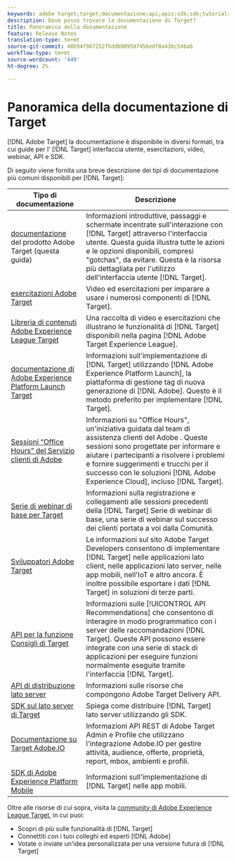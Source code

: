 ```yaml
---
keywords: adobe target;target;documentazione;api;apis;sdk;sdk;tutorials;doc;documentation
description: Dove posso trovare la documentazione di Target?
title: Panoramica della documentazione
feature: Release Notes
translation-type: tm+mt
source-git-commit: 48b94f967252f5ddb009597456edf0a43bc54ba6
workflow-type: tm+mt
source-wordcount: '449'
ht-degree: 2%

---
```



# Panoramica della documentazione di Target

[!DNL Adobe Target] la documentazione è disponibile in diversi formati, tra cui guide per l’ [!DNL Target] interfaccia utente, esercitazioni, video, webinar, API e SDK.

Di seguito viene fornita una breve descrizione dei tipi di documentazione più comuni disponibili per [!DNL Target]:

| Tipo di documentazione | Descrizione |
| --- | --- |
| [ documentazione](/help/target-home.md)<br> del prodotto Adobe Target (questa guida) | Informazioni introduttive, passaggi e schermate incentrate sull&#39;interazione con [!DNL Target] attraverso l&#39;interfaccia utente. Questa guida illustra tutte le azioni e le opzioni disponibili, compresi &quot;gotchas&quot;, da evitare. Questa è la risorsa più dettagliata per l&#39;utilizzo dell&#39;interfaccia utente [!DNL Target]. |
| [ esercitazioni Adobe Target](https://experienceleague.adobe.com/docs/target-learn/tutorials/overview.html) | Video ed esercitazioni per imparare a usare i numerosi componenti di [!DNL Target]. |
| [Libreria di contenuti  Adobe Experience League Target](https://guided.adobe.com/#recommended/solutions/target) | Una raccolta di video e esercitazioni che illustrano le funzionalità di [!DNL Target] disponibili nella pagina [!DNL Adobe Target Experience League]. |
| [ documentazione di Adobe Experience Platform Launch Target](/help/c-implementing-target/c-implementing-target-for-client-side-web/how-to-deployatjs/cmp-implementing-target-using-adobe-launch.md) | Informazioni sull&#39;implementazione di [!DNL Target] utilizzando [!DNL Adobe Experience Platform Launch], la piattaforma di gestione tag di nuova generazione di [!DNL Adobe]. Questo è il metodo preferito per implementare [!DNL Target]. |
| [Sessioni “Office Hours” del Servizio clienti di Adobe](/help/cmp-resources-and-contact-information.md#concept_58EA30379D3B48C4848BA2A8C464A5B7) | Informazioni su &quot;Office Hours&quot;, un&#39;iniziativa guidata dal team di assistenza clienti del Adobe . Queste sessioni sono progettate per informare e aiutare i partecipanti a risolvere i problemi e fornire suggerimenti e trucchi per il successo con le soluzioni [!DNL Adobe Experience Cloud], incluso [!DNL Target]. |
| [Serie di webinar di base per Target](https://landing.adobe.com/acs/2018/na/adobe-target/registration.html) | Informazioni sulla registrazione e collegamenti alle sessioni precedenti della [!DNL Target] Serie di webinar di base, una serie di webinar sul successo dei clienti portata a voi dalla Comunità. |
| [Sviluppatori  Adobe Target](http://developers.adobetarget.com/) | Le informazioni sul  sito Adobe Target Developers consentono di implementare [!DNL Target] nelle applicazioni lato client, nelle applicazioni lato server, nelle app mobili, nell&#39;IoT e altro ancora. È inoltre possibile esportare i dati [!DNL Target] in soluzioni di terze parti. |
| [API per la funzione Consigli di Target](https://developers.adobetarget.com/api/recommendations/) | Informazioni sulle [!UICONTROL API Recommendations] che consentono di interagire in modo programmatico con i server delle raccomandazioni [!DNL Target]. Queste API possono essere integrate con una serie di stack di applicazioni per eseguire funzioni normalmente eseguite tramite l&#39;interfaccia [!DNL Target]. |
| [API di distribuzione lato server](https://developers.adobetarget.com/api/delivery-api/) | Informazioni sulle risorse che compongono  Adobe Target Delivery API. |
| [SDK sul lato server di Target](https://adobetarget-sdks.gitbook.io/docs/) | Spiega come distribuire [!DNL Target] lato server utilizzando gli SDK. |
| [Documentazione su Target  Adobe.IO](http://developers.adobetarget.com/api/#introduction) | Informazioni  API REST di Adobe Target Admin e Profile che utilizzano l&#39;integrazione  Adobe.IO per gestire attività, audience, offerte, proprietà, report, mbox, ambienti e profili. |
| [SDK di Adobe Experience Platform Mobile](https://aep-sdks.gitbook.io/docs/using-mobile-extensions/adobe-target) | Informazioni sull&#39;implementazione di [!DNL Target] nelle app mobili. |

Oltre alle risorse di cui sopra, visita la [ community di Adobe Experience League Target](https://experienceleaguecommunities.adobe.com/t5/adobe-target/ct-p/adobe-target-community), in cui puoi:

* Scopri di più sulle funzionalità di [!DNL Target]
* Connettiti con i tuoi colleghi ed esperti [!DNL Adobe]
* Votate o inviate un&#39;idea personalizzata per una versione futura di [!DNL Target]